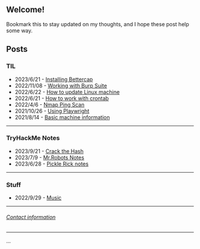 ## Welcome\!

Bookmark this to stay updated on my thoughts, and I hope these post help some way.

## **Posts**

### **TIL**

- 2023/6/21 - [Installing Bettercap](/posts/TIL/installing_bettercap.md)
- 2022/11/08 - [Working with Burp Suite](/posts/TIL/working_with_burp_suite.md)
- 2022/6/22 - [How to update Linux machine](/posts/TIL/pc_maintenance.md)
- 2022/6/21 - [How to work with crontab](/posts/TIL/cron_jobs.md)
- 2022/4/6 - [Nmap Ping Scan](/posts/TIL/nmap_ping_scan.md)
- 2021/10/26 - [Using Playwright](/posts/TIL/using_playwright.md)
- 2021/8/14 - [Basic machine information](/posts/TIL/machine_info.md)


---


### **TryHackMe Notes**

- 2023/9/21 - [Crack the Hash](/posts/THM/CTH.md)
- 2023/7/9 - [Mr.Robots Notes](/posts/THM/mr_robots.md)
- 2023/6/28 - [Pickle Rick notes](/posts/THM/pickle_rick.md)


---


### **Stuff**

- 2022/9/29 - [Music](/posts/myStuff/music_lists/musicLists.md)




---

###### [Contact information](contact.md)

---

<div id="pressMe">...</div>